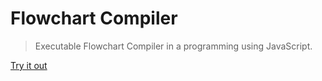 # Flowchart Compiler

> Executable Flowchart Compiler in a programming using JavaScript.

[Try it out](https://Anisurrahmanlikhon.github.io/FlowCompiler)

